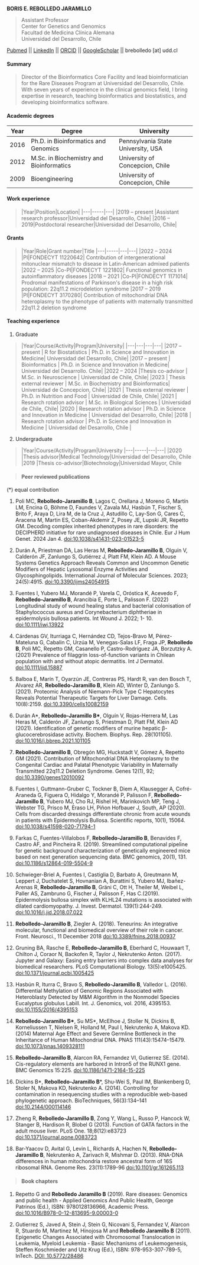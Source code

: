 **BORIS E. REBOLLEDO JARAMILLO**  
>Assistant Professor  
Center for Genetics and Genomics  
Facultad de Medicina Clínica Alemana  
Universidad del Desarrollo, Chile  

[Pubmed](https://pubmed.ncbi.nlm.nih.gov/?term=Rebolledo-Jaramillo%20B%5BAuthor%5D) || [LinkedIn](https://www.linkedin.com/in/berebolledo/) || [ORCID](https://orcid.org/0000-0001-8059-3202) || [GoogleScholar](https://scholar.google.com/citations?user=pOxJ9mIAAAAJ&hl=en)  || brebolledo [at] udd.cl
#### Summary

> Director of the Bioinformatics Core Facility and lead bioinformatician for the Rare Diseases Program at Universidad del Desarrollo, Chile. With seven years of experience in the clinical genomics field, I bring expertise in research, teaching bioinformatics and biostatistics, and developing bioinformatics software.

#### Academic degrees

| Year | Degree | University |  
| --- | --- | --- |  
| 2016 | Ph.D. in Bioinformatics and Genomics | Pennsylvania State University, USA |
| 2012 | M.Sc. in Biochemistry and Bioinformatics | University of Concepcion, Chile |
| 2009 | Bioengineering | University of Concepcion, Chile |

#### Work experience

>|Year|Position|Location|
|---|-----|---|
|2019 – present |Assistant research professor|Universidad del Desarrollo, Chile|
|2016 – 2019|Postdoctoral researcher|Universidad del Desarrollo, Chile|

#### Grants

>|Year|Role|Grant number|Title
|---|-----|---|---|
|2022 – 2024 |PI|FONDECYT 11220642| Contribution of intergenerational mitonuclear mismatch to disease in Latin-American admixed patients
|2022 – 2025 |Co-PI|FONDECYT 1221802| Functional genomics in autoinflammatory diseases
|2018 – 2021 |Co-PI|FONDECYT 1171014| Prodromal manifestations of Parkinson's disease in a high risk population: 22q11.2 microdeletion syndrome
|2017 – 2019 |PI|FONDECYT 3170280| Contribution of mitochondrial DNA heteroplasmy to the phenotype of patients with maternally transmitted 22q11.2 deletion syndrome


#### Teaching experience
1. Graduate
>|Year|Course/Activity|Program|University|
|---|---|---|---|
|2017 – present | R for Biostatistics | Ph.D. in Science and Innovation in Medicine| Universidad del Desarrollo, Chile|
|2017 – present | Bioinformatics      | Ph.D. in Science and Innovation in Medicine| Universidad del Desarrollo. Chile|
|2022 – 2024 |Thesis co-advisor          | M.Sc. in Neuroscience                   | Universidad de Chile, Chile|
|2023        | Thesis external reviewer  | M.Sc. in Biochemistry and Bioinformatics| Universidad de Concepcion, Chile|
|2021        | Thesis external reviewer  | Ph.D. in Nutrition and Food             | Universidad de Chile, Chile|
|2021        | Research rotation advisor | M.Sc. in Biological Sciences            | Universidad de Chile, Chile|
|2020        | Research rotation advisor | Ph.D. in Science and Innovation in Medicine | Universidad del Desarrollo, Chile|
|2018        | Research rotation advisor | Ph.D. in Science and Innovation in Medicine | Universidad del Desarrollo, Chile |

2. Undergraduate
>|Year|Course/Activity|Program|University
|---|-----|---|---|
|2020 |Thesis advisor|Medical Technology|Universidad del Desarrollo, Chile
|2019 |Thesis co-advisor|Biotechnology|Universidad Mayor, Chile

>#### Peer reviewed publications
(*) equal contribution

1. Poli MC, **Rebolledo-Jaramillo B**, Lagos C, Orellana J, Moreno G, Martín LM, Encina G, Böhme D, Faundes V, Zavala MJ, Hasbún T, Fischer S, Brito F, Araya D, Lira M, de la Cruz J, Astudillo C, Lay-Son G, Cares C, Aracena M, Martin ES, Coban-Akdemir Z, Posey JE, Lupski JR, Repetto GM. Decoding complex inherited phenotypes in rare disorders: the DECIPHERD initiative for rare undiagnosed diseases in Chile. Eur J Hum Genet. 2024 Jan 4. [doi:10.1038/s41431-023-01523-5](https://doi.org/10.1038/s41431-023-01523-5)

17. Durán A, Priestman DA, Las Heras M, **Rebolledo-Jaramillo B**, Olguín V, Calderón JF, Zanlungo S, Gutiérrez J, Platt FM, Klein AD. A Mouse Systems Genetics Approach Reveals Common and Uncommon Genetic Modifiers of Hepatic Lysosomal Enzyme Activities and Glycosphingolipids. International Journal of Molecular Sciences. 2023; 24(5):4915. [doi:10.3390/ijms24054915](https://doi.org/10.3390/ijms24054915)

16. Fuentes I, Yubero MJ, Morandé P, Varela C, Oróstica K, Acevedo F, **Rebolledo-Jaramillo B**, Arancibia E, Porte L, Palisson F. (2022) Longitudinal study of wound healing status and bacterial colonisation of Staphylococcus aureus and Corynebacterium diphtheriae in epidermolysis bullosa patients. Int Wound J. 2022; 1- 10. [doi:10.1111/iwj.13922](https://doi.org/10.1111/iwj.13922)

15. Cárdenas GV, Iturriaga C, Hernández CD, Tejos-Bravo M, Pérez-Mateluna G, Cabalin C, Urzúa M, Venegas-Salas LF, Fraga JP, **Rebolledo B**, Poli MC, Repetto GM, Casanello P, Castro-Rodríguez JA, Borzutzky A.  (2021) Prevalence of filaggrin loss-of-function variants in Chilean population with and without atopic dermatitis. Int J Dermatol. [doi:10.1111/ijd.15887](https://doi.org/10.1111/ijd.15887)

14. Balboa E, Marín T, Oyarzún JE, Contreras PS, Hardt R, van den Bosch T, Alvarez AR, **Rebolledo-Jaramillo B**, Klein AD, Winter D, Zanlungo S. (2021). Proteomic Analysis of Niemann-Pick Type C Hepatocytes Reveals Potential Therapeutic Targets for Liver Damage. Cells. 10(8):2159. [doi:10.3390/cells10082159](https://doi.org/10.3390/cells10082159)

13. Durán A\*, **Rebolledo-Jaramillo B\***, Olguín V, Rojas-Herrera M, Las Heras M, Calderón JF, Zanlungo S, Priestman D, Platt FM, Klein AD (2021). Identification of genetic modifiers of murine hepatic β-glucocerebrosidase activity. Biochem. Biophys. Rep. 28(101105). [doi:10.1016/j.bbrep.2021.101105](https://doi.org/10.1016/j.bbrep.2021.101105)

12. **Rebolledo-Jaramillo B**, Obregón MG, Huckstadt V, Gómez A, Repetto GM (2021). Contribution of Mitochondrial DNA Heteroplasmy to the Congenital Cardiac and Palatal Phenotypic Variability in Maternally Transmitted 22q11.2 Deletion Syndrome. Genes 12(1), 92; [doi:10.3390/genes12010092](https://doi.org/10.3390/genes12010092)

11. Fuentes I, Guttmann-Gruber C, Tockner B, Diem A, Klausegger A, Cofré-Araneda G, Figuera O, Hidalgo Y, Morandé P, Palisson F, **Rebolledo-Jaramillo B**, Yubero MJ, Cho RJ, Rishel HI, Marinkovich MP, Teng J, Webster TG, Prisco M, Eraso LH, Piñon Hofbauer J, South, AP (2020). Cells from discarded dressings differentiate chronic from acute wounds in patients with Epidermolysis Bullosa. Scientific reports, 10(1), 15064. [doi:10.1038/s41598-020-71794-1](https://doi.org/10.1038/s41598-020-71794-1)

10. Farkas C, Fuentes-Villalobos F, **Rebolledo-Jaramillo B**, Benavides F, Castro AF, and Pincheira R. (2019). Streamlined computational pipeline for genetic background characterization of genetically engineered mice based on next generation sequencing data. BMC genomics, 20(1), 131. [doi:10.1186/s12864-019-5504-9](https://doi.org/10.1186/s12864-019-5504-9)

9. Schwieger-Briel A, Fuentes I, Castiglia D, Barbato A, Greutmann M, Leppert J, Duchatelet S, Hovnanian A, Burattini S, Yubero MJ, Ibañez-Arenas R, **Rebolledo-Jaramillo B**, Gräni C, Ott H, Theiler M, Weibel L, Paller AS, Zambruno G, Fischer J, Palisson F, Has C.(2019). Epidermolysis bullosa simplex with KLHL24 mutations is associated with dilated cardiomyopathy. J. Invest. Dermatol. 139(1):244-249. [doi:10.1016/j.jid.2018.07.022](https://doi.org/10.1016/j.jid.2018.07.022)

8. **Rebolledo-Jaramillo B**, Ziegler A. (2018). Teneurins: An integrative molecular, functional and biomedical overview of their role in cancer. Front. Neurosci., 11 December 2018 [doi:10.3389/fnins.2018.00937](https://doi.org/10.3389/fnins.2018.00937)

7. Gruning BA, Rasche E, **Rebolledo-Jaramillo B**, Eberhard C, Houwaart T, Chilton J, Coraor N, Backofen R, Taylor J, Nekrutenko Anton. (2017). Jupyter and Galaxy: Easing entry barriers into complex data analyses for biomedical researchers. PLoS Computational Biology. 13(5):e1005425. [doi:10.1371/journal.pcbi.1005425](https://doi.org/10.1371/journal.pcbi.1005425)

6. Hasbún R, Iturra C, Bravo S, **Rebolledo-Jaramillo B**, Valledor L. (2016). Differential Methylation of Genomic Regions Associated with Heteroblasty Detected by M&M Algorithm in the Nonmodel Species Eucalyptus globulus Labill. Int. J. Genomics, vol. 2016, 4395153. [doi:10.1155/2016/4395153](https://doi.org/10.1155/2016/4395153)

5. **Rebolledo-Jaramillo B\***, Su MS\*, McElhoe J, Stoller N, Dickins B, Korneliussen T, Nielsen R, Holland M, Paul I, Nekrutenko A, Makova KD. (2014) Maternal Age Effect and Severe Germline Bottleneck in the Inheritance of Human Mitochondrial DNA. PNAS 111(43):15474–15479. [doi:10.1073/pnas.1409328111](https://doi.org/10.1073/pnas.1409328111)

4. **Rebolledo-Jaramillo B**, Alarcon RA, Fernandez VI, Gutierrez SE. (2014). Cis-regulatory elements are harbored in Intron5 of the RUNX1 gene. BMC Genomics 15:225. [doi:10.1186/1471-2164-15-225](https://doi.org/10.1186/1471-2164-15-225)

3. Dickins B\*, **Rebolledo-Jaramillo B**\*, Shu-Wei S, Paul IM, Blankenberg D, Stoler N, Makova KD, Nekrutenko A. (2014). Controlling for contamination in resequencing studies with a reproducible web-based phylogenetic approach.  BioTechniques, 56(3):134–141 [doi:10.2144/000114146](https://doi.org/10.2144/000114146)

2. Zheng R, **Rebolledo-Jaramillo B**, Zong Y, Wang L, Russo P, Hancock W, Stanger B, Hardison R, Blobel G (2013). Function of GATA factors in the adult mouse liver. PLoS One. 18;8(12):e83723 [doi:10.1371/journal.pone.0083723](https://doi.org/10.1371/journal.pone.0083723)

1. Bar-Yaacov D, Avital G, Levin L, Richards A, Hachen N, **Rebolledo-Jaramillo B**, Nekrutenko A, Zarivach R, Mishmar D. (2013). RNA-DNA differences in human mitochondria restore ancestral form of 16S ribosomal RNA. Genome Res. 23(11):1789-96 [doi:10.1101/gr.161265.113](https://doi.org/10.1101/gr.161265.113)

>#### Book chapters

1. Repetto G and **Rebolledo Jaramillo B** (2019). Rare diseases: Genomics and public health - Applied Genomics And Public Health, George Patrinos (Ed.), ISBN: 9780128136966, Academic Press. [doi:10.1016/B978-0-12-813695-9.00003-0](https://doi.org/10.1016/B978-0-12-813695-9.00003-0)

2. Gutierrez S, Javed A, Stein J, Stein G, Nicovani S, Fernandez V, Alarcon R, Stuardo M, Martinez M, Hinojosa M and **Rebolledo Jaramillo B** (2011). Epigenetic Changes Associated with Chromosomal Translocation in Leukemia, Myeloid Leukemia - Basic Mechanisms of Leukemogenesis, Steffen Koschmieder and Utz Krug (Ed.), ISBN: 978-953-307-789-5, InTech. [DOI: 10.5772/28486](https://doi.org/10.5772/28486)
